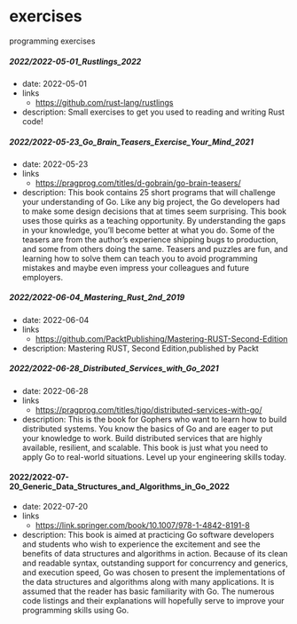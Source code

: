 # exercises
programming exercises

##### 2022/2022-05-01_Rustlings_2022
- date: 2022-05-01
- links
  - https://github.com/rust-lang/rustlings
- description: Small exercises to get you used to reading and writing Rust code!


##### 2022/2022-05-23_Go_Brain_Teasers_Exercise_Your_Mind_2021
- date: 2022-05-23
- links
  - https://pragprog.com/titles/d-gobrain/go-brain-teasers/
- description: This book contains 25 short programs that will challenge your understanding of Go. Like any big project, the Go developers had to make some design decisions that at times seem surprising. This book uses those quirks as a teaching opportunity. By understanding the gaps in your knowledge, you’ll become better at what you do. Some of the teasers are from the author’s experience shipping bugs to production, and some from others doing the same. Teasers and puzzles are fun, and learning how to solve them can teach you to avoid programming mistakes and maybe even impress your colleagues and future employers.


##### 2022/2022-06-04_Mastering_Rust_2nd_2019
- date: 2022-06-04
- links
  - https://github.com/PacktPublishing/Mastering-RUST-Second-Edition
- description: Mastering RUST, Second Edition,published by Packt


##### 2022/2022-06-28_Distributed_Services_with_Go_2021
- date: 2022-06-28
- links
  - https://pragprog.com/titles/tjgo/distributed-services-with-go/
- description: This is the book for Gophers who want to learn how to build distributed systems. You
know the basics of Go and are eager to put your knowledge to work. Build distributed services that
are highly available, resilient, and scalable. This book is just what you need to apply Go to
real-world situations. Level up your engineering skills today.


#### 2022/2022-07-20_Generic_Data_Structures_and_Algorithms_in_Go_2022
- date: 2022-07-20
- links
  - https://link.springer.com/book/10.1007/978-1-4842-8191-8
- description: This book is aimed at practicing Go software developers and students who wish to
experience the excitement and see the benefits of data structures and algorithms in action. Because
of its clean and readable syntax, outstanding support for concurrency and generics, and execution
speed, Go was chosen to present the implementations of the data structures and algorithms along with
many applications. It is assumed that the reader has basic familiarity with Go. The numerous code
listings and their explanations will hopefully serve to improve your programming skills using Go.
